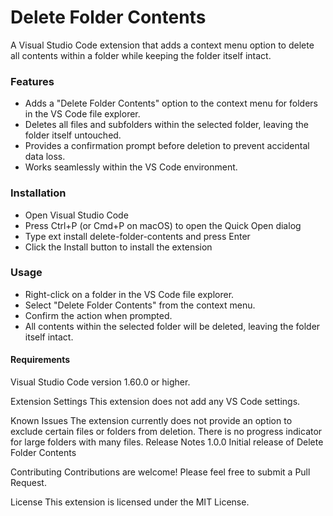 # Delete Folder Contents
A Visual Studio Code extension that adds a context menu option to delete all contents within a folder while keeping the folder itself intact.

### Features
- Adds a "Delete Folder Contents" option to the context menu for folders in the VS Code file explorer.
- Deletes all files and subfolders within the selected folder, leaving the folder itself untouched.
- Provides a confirmation prompt before deletion to prevent accidental data loss.
- Works seamlessly within the VS Code environment.
  
### Installation
- Open Visual Studio Code
- Press Ctrl+P (or Cmd+P on macOS) to open the Quick Open dialog
- Type ext install delete-folder-contents and press Enter
- Click the Install button to install the extension

### Usage
- Right-click on a folder in the VS Code file explorer.
- Select "Delete Folder Contents" from the context menu.
- Confirm the action when prompted.
- All contents within the selected folder will be deleted, leaving the folder itself intact.

#### Requirements
Visual Studio Code version 1.60.0 or higher.

Extension Settings
This extension does not add any VS Code settings.

Known Issues
The extension currently does not provide an option to exclude certain files or folders from deletion.
There is no progress indicator for large folders with many files.
Release Notes
1.0.0
Initial release of Delete Folder Contents

Contributing
Contributions are welcome! Please feel free to submit a Pull Request.

License
This extension is licensed under the MIT License.

